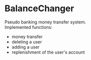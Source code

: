 # BalanceChanger
Pseudo banking money transfer system.<br>
Implemented functions:
<ul>
  <li>
   money transfer<br>
  </li>
  <li>
    deleting a user<br>
  </li>
  <li>
    adding a user<br>
  </li>
  <li>
    replenishment of the user's account<br>
  </li>
</ul>
